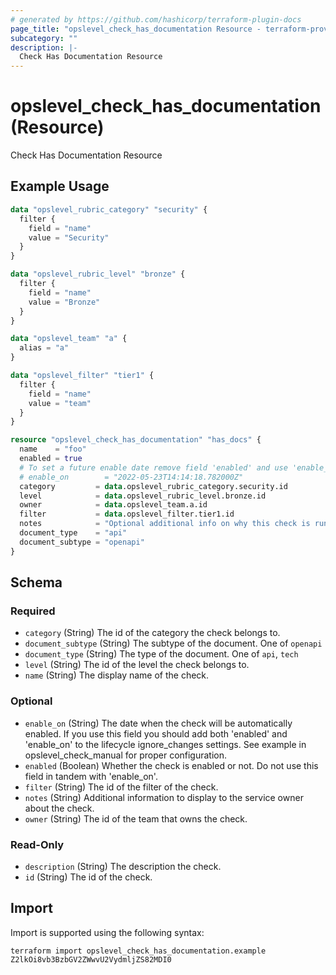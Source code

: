 ```yaml
---
# generated by https://github.com/hashicorp/terraform-plugin-docs
page_title: "opslevel_check_has_documentation Resource - terraform-provider-opslevel"
subcategory: ""
description: |-
  Check Has Documentation Resource
---
```


# opslevel_check_has_documentation (Resource)

Check Has Documentation Resource

## Example Usage

```terraform
data "opslevel_rubric_category" "security" {
  filter {
    field = "name"
    value = "Security"
  }
}

data "opslevel_rubric_level" "bronze" {
  filter {
    field = "name"
    value = "Bronze"
  }
}

data "opslevel_team" "a" {
  alias = "a"
}

data "opslevel_filter" "tier1" {
  filter {
    field = "name"
    value = "team"
  }
}

resource "opslevel_check_has_documentation" "has_docs" {
  name    = "foo"
  enabled = true
  # To set a future enable date remove field 'enabled' and use 'enable_on'
  # enable_on        = "2022-05-23T14:14:18.782000Z"
  category         = data.opslevel_rubric_category.security.id
  level            = data.opslevel_rubric_level.bronze.id
  owner            = data.opslevel_team.a.id
  filter           = data.opslevel_filter.tier1.id
  notes            = "Optional additional info on why this check is run or how to fix it"
  document_type    = "api"
  document_subtype = "openapi"
}
```

<!-- schema generated by tfplugindocs -->
## Schema

### Required

- `category` (String) The id of the category the check belongs to.
- `document_subtype` (String) The subtype of the document. One of `openapi`
- `document_type` (String) The type of the document. One of `api`, `tech`
- `level` (String) The id of the level the check belongs to.
- `name` (String) The display name of the check.

### Optional

- `enable_on` (String) The date when the check will be automatically enabled.
 If you use this field you should add both 'enabled' and 'enable_on' to the lifecycle ignore_changes settings.
 See example in opslevel_check_manual for proper configuration.
- `enabled` (Boolean) Whether the check is enabled or not.  Do not use this field in tandem with 'enable_on'.
- `filter` (String) The id of the filter of the check.
- `notes` (String) Additional information to display to the service owner about the check.
- `owner` (String) The id of the team that owns the check.

### Read-Only

- `description` (String) The description the check.
- `id` (String) The id of the check.

## Import

Import is supported using the following syntax:

```shell
terraform import opslevel_check_has_documentation.example Z2lkOi8vb3BzbGV2ZWwvU2VydmljZS82MDI0
```
